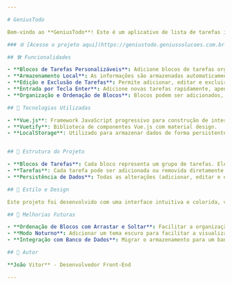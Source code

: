 ```yaml
---

# GeniusTodo

Bem-vindo ao **GeniusTodo**! Este é um aplicativo de lista de tarefas intuitivo e totalmente personalizável, projetado para organizar tarefas em blocos específicos. O projeto foi desenvolvido como uma maneira de testar e aprimorar conhecimentos em Vue.js e Vuetify.

### 🌐 [Acesse o projeto aqui](https://geniustodo.geniussolucoes.com.br/)

## 🛠️ Funcionalidades

- **Blocos de Tarefas Personalizáveis**: Adicione blocos de tarefas organizados por temas, como "Trabalho", "Estudo", etc.
- **Armazenamento Local**: As informações são armazenadas automaticamente no navegador, garantindo que suas tarefas permaneçam salvas após o recarregamento.
- **Edição e Exclusão de Tarefas**: Permite adicionar, editar e excluir tarefas em tempo real.
- **Entrada por Tecla Enter**: Adicione novas tarefas rapidamente, apenas pressionando a tecla Enter.
- **Organização e Ordenação de Blocos**: Blocos podem ser adicionados, renomeados e excluídos conforme necessário.

## 🚀 Tecnologias Utilizadas

- **Vue.js**: Framework JavaScript progressivo para construção de interfaces de usuário.
- **Vuetify**: Biblioteca de componentes Vue.js com material design.
- **LocalStorage**: Utilizado para armazenar dados de forma persistente no navegador.


## 📂 Estrutura do Projeto

- **Blocos de Tarefas**: Cada bloco representa um grupo de tarefas. Eles são salvos no `localStorage` e podem ser alterados dinamicamente.
- **Tarefas**: Cada tarefa pode ser adicionada ou removida diretamente dentro do bloco selecionado, e o projeto reconhece quando a tecla Enter é pressionada para maior agilidade.
- **Persistência de Dados**: Todas as alterações (adicionar, editar e excluir) são automaticamente salvas.

## 🎨 Estilo e Design

Este projeto foi desenvolvido com uma interface intuitiva e colorida, visando uma experiência amigável e organizada. Utilizamos o Vuetify para garantir consistência com as práticas de Material Design, incluindo cores suaves para diferenciação dos blocos e bordas arredondadas para uma experiência moderna.

## 🧩 Melhorias Futuras

- **Ordenação de Blocos com Arrastar e Soltar**: Facilitar a organização dos blocos de tarefas.
- **Modo Noturno**: Adicionar um tema escuro para facilitar a visualização em ambientes de pouca luz.
- **Integração com Banco de Dados**: Migrar o armazenamento para um banco de dados para que as tarefas possam ser acessadas em diferentes dispositivos.

## 👤 Autor

**João Vitor** - Desenvolvedor Front-End

---
```


